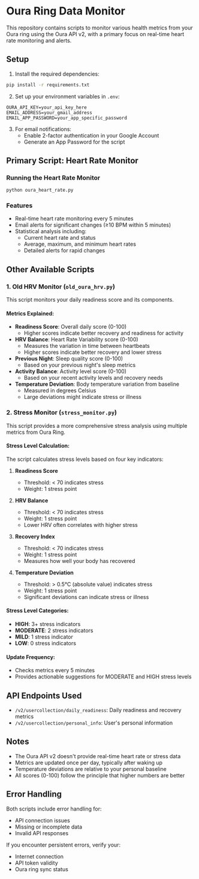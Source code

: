 # Oura Ring Data Monitor

This repository contains scripts to monitor various health metrics from your Oura ring using the Oura API v2, with a primary focus on real-time heart rate monitoring and alerts.

## Setup

1. Install the required dependencies:
```bash
pip install -r requirements.txt
```

2. Set up your environment variables in `.env`:
```
OURA_API_KEY=your_api_key_here
EMAIL_ADDRESS=your_gmail_address
EMAIL_APP_PASSWORD=your_app_specific_password
```

3. For email notifications:
   - Enable 2-factor authentication in your Google Account
   - Generate an App Password for the script

## Primary Script: Heart Rate Monitor

### Running the Heart Rate Monitor
```bash
python oura_heart_rate.py
```

### Features
- Real-time heart rate monitoring every 5 minutes
- Email alerts for significant changes (≥10 BPM within 5 minutes)
- Statistical analysis including:
  - Current heart rate and status
  - Average, maximum, and minimum heart rates
  - Detailed alerts for rapid changes

## Other Available Scripts

### 1. Old HRV Monitor (`old_oura_hrv.py`)

This script monitors your daily readiness score and its components.

#### Metrics Explained:
- **Readiness Score**: Overall daily score (0-100)
  - Higher scores indicate better recovery and readiness for activity
- **HRV Balance**: Heart Rate Variability score (0-100)
  - Measures the variation in time between heartbeats
  - Higher scores indicate better recovery and lower stress
- **Previous Night**: Sleep quality score (0-100)
  - Based on your previous night's sleep metrics
- **Activity Balance**: Activity level score (0-100)
  - Based on your recent activity levels and recovery needs
- **Temperature Deviation**: Body temperature variation from baseline
  - Measured in degrees Celsius
  - Large deviations might indicate stress or illness

### 2. Stress Monitor (`stress_monitor.py`)

This script provides a more comprehensive stress analysis using multiple metrics from Oura Ring.

#### Stress Level Calculation:

The script calculates stress levels based on four key indicators:

1. **Readiness Score**
   - Threshold: < 70 indicates stress
   - Weight: 1 stress point

2. **HRV Balance**
   - Threshold: < 70 indicates stress
   - Weight: 1 stress point
   - Lower HRV often correlates with higher stress

3. **Recovery Index**
   - Threshold: < 70 indicates stress
   - Weight: 1 stress point
   - Measures how well your body has recovered

4. **Temperature Deviation**
   - Threshold: > 0.5°C (absolute value) indicates stress
   - Weight: 1 stress point
   - Significant deviations can indicate stress or illness

#### Stress Level Categories:
- **HIGH**: 3+ stress indicators
- **MODERATE**: 2 stress indicators
- **MILD**: 1 stress indicator
- **LOW**: 0 stress indicators

#### Update Frequency:
- Checks metrics every 5 minutes
- Provides actionable suggestions for MODERATE and HIGH stress levels

## API Endpoints Used

- `/v2/usercollection/daily_readiness`: Daily readiness and recovery metrics
- `/v2/usercollection/personal_info`: User's personal information

## Notes

- The Oura API v2 doesn't provide real-time heart rate or stress data
- Metrics are updated once per day, typically after waking up
- Temperature deviations are relative to your personal baseline
- All scores (0-100) follow the principle that higher numbers are better

## Error Handling

Both scripts include error handling for:
- API connection issues
- Missing or incomplete data
- Invalid API responses

If you encounter persistent errors, verify your:
- Internet connection
- API token validity
- Oura ring sync status
